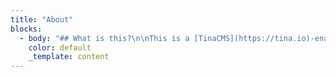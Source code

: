 ```yaml
---
title: "About"
blocks:
  - body: "## What is this?\n\nThis is a [TinaCMS](https://tina.io)-enabled Next.js app"
    color: default
    _template: content
---
```

